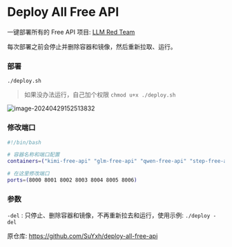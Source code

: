 # Deploy All Free API

一键部署所有的 Free API 项目: [LLM Red Team](https://github.com/LLM-Red-Team)

每次部署之前会停止并删除容器和镜像，然后重新拉取、运行。



### 部署

```
./deploy.sh
```

> 如果没办法运行，自己加个权限 `chmod u+x ./deploy.sh`



![image-20240429152513832](https://qn.huat.xyz/mac/202404291525908.png)



### 修改端口

```bash
#!/bin/bash

# 容器名称和端口配置
containers=("kimi-free-api" "glm-free-api" "qwen-free-api" "step-free-api" "metaso-free-api" "spark-free-api" "emohaa-free-api")

# 在这里修改端口
ports=(8000 8001 8002 8003 8004 8005 8006)
```



### 参数

`-del` : 只停止、删除容器和镜像，不再重新拉去和运行，使用示例: `./deploy -del`


原仓库: https://github.com/SuYxh/deploy-all-free-api
